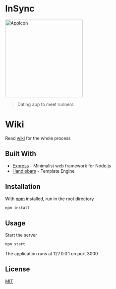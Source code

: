 # InSync

<img src="https://oege.ie.hva.nl/~westere6/tech/app_icon2.png" alt="AppIcon" width="250px">


>Dating app to meet runners.



# Wiki
Read [wiki](https://github.com/EyobDejene/projectTech/wiki) for the whole process 

## Built With

* [Express](https://expressjs.com/) - Minimalist web framework for Node.js
* [Handlebars](https://handlebarsjs.com/) - Template Engine

## Installation

With [npm](https://www.npmjs.com/) installed, run in the root directory
```bash
npm install
```

## Usage
Start the server
```bash
npm start 
```
The application runs at 127.0.0.1 on port 3000




## License
[MIT](https://choosealicense.com/licenses/mit/)
